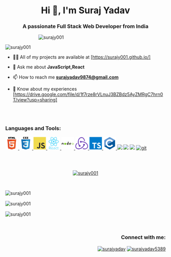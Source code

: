 <h1 align="center">Hi 👋, I'm Suraj Yadav</h1>
<h3 align="center">A passionate Full Stack Web Developer from India</h3>
<img src="https://camo.githubusercontent.com/5ddf73ad3a205111cf8c686f687fc216c2946a75005718c8da5b837ad9de78c9/68747470733a2f2f7468756d62732e6766796361742e636f6d2f4576696c4e657874446576696c666973682d736d616c6c2e676966" alt="surajy001" width="400" align="right" /> <br />
<p align="left"> <img src="https://komarev.com/ghpvc/?username=surajy001&label=Profile%20views&color=0e75b6&style=flat" alt="surajy001" /> </p>

- 👨‍💻 All of my projects are available at [https://surajy001.github.io/]

- 💬 Ask me about **JavaScript,React**

- 📫 How to reach me **surajyadav9874@gmail.com**

- 📄 Know about my experiences [https://drive.google.com/file/d/1f7rze8rVLnuJ3BZBdz5AyZMRgC7hrn0T/view?usp=sharing]

<br /><br />
<h3 align="left">Languages and Tools:</h3>
<p align="left">
   <a href="https://www.w3.org/html/" target="_blank" rel="noreferrer"> <img src="https://raw.githubusercontent.com/devicons/devicon/master/icons/html5/html5-original-wordmark.svg" alt="html5" width="40" height="40"/> </a> <a href="https://www.w3schools.com/css/" target="_blank" rel="noreferrer"> <img src="https://raw.githubusercontent.com/devicons/devicon/master/icons/css3/css3-original-wordmark.svg" alt="css3" width="40" height="40"/> </a>  <a href="https://developer.mozilla.org/en-US/docs/Web/JavaScript" target="_blank" rel="noreferrer"> <img src="https://raw.githubusercontent.com/devicons/devicon/master/icons/javascript/javascript-original.svg" alt="javascript" width="40" height="40"/> </a><a href="https://reactjs.org/" target="_blank" rel="noreferrer"> <img src="https://raw.githubusercontent.com/devicons/devicon/master/icons/react/react-original-wordmark.svg" alt="react" width="40" height="40"/> </a> <a href="https://nodejs.org" target="_blank" rel="noreferrer"> <img src="https://raw.githubusercontent.com/devicons/devicon/master/icons/nodejs/nodejs-original-wordmark.svg" alt="nodejs" width="40" height="40"/> </a>  <a href="https://redux.js.org" target="_blank" rel="noreferrer"> <img src="https://raw.githubusercontent.com/devicons/devicon/master/icons/redux/redux-original.svg" alt="redux" width="40" height="40"/> </a> <a href="https://www.typescriptlang.org/" target="_blank" rel="noreferrer"> <img src="https://raw.githubusercontent.com/devicons/devicon/master/icons/typescript/typescript-original.svg" alt="typescript" width="40" height="40"/> </a> <a href="https://www.cprogramming.com/" target="_blank" rel="noreferrer"> <img src="https://raw.githubusercontent.com/devicons/devicon/master/icons/c/c-original.svg" alt="c" width="40" height="40"/> </a> <a href="https://www.cprogramming.com/" target="_blank" rel="noreferrer"> <a href="https://www.npmjs.com/"> <img width="35" src="https://user-images.githubusercontent.com/112304655/209446056-f6fa3b7e-c294-4628-8f53-55b36e3bdc7f.svg"/></a> <a href="https://code.visualstudio.com/"> <img width="35" src="https://user-images.githubusercontent.com/112304655/209446082-f641ed4d-3480-4b8b-b5ff-cdc28a93890c.svg"/></a> <a href="https://chakra-ui.com/"> <img width="35" src="https://user-images.githubusercontent.com/112304655/209447089-14d77899-1cfb-4d60-b96b-7c09d99942dd.svg"/></a>  <a href="https://git-scm.com/" target="_blank" rel="noreferrer"> <img src="https://www.vectorlogo.zone/logos/git-scm/git-scm-icon.svg" alt="git" width="40" height="40"/> </a></p>
<br /><br />
<p align="center"> <a href="https://github.com/ryo-ma/github-profile-trophy"><img src="https://github-profile-trophy.vercel.app/?username=surajy001" alt="surajy001" /></a> </p> <br />

<p><img align="center" src="https://github-readme-stats.vercel.app/api?username=surajy001&show_icons=true&locale=en" alt="surajy001" /></p>

<p><img align="center" src="https://github-readme-streak-stats.herokuapp.com/?user=surajy001&" alt="surajy001" /></p>

<p><img align="center" src="https://github-readme-stats.vercel.app/api/top-langs?username=surajy001&show_icons=true&locale=en&layout=compact" alt="surajy001" /></p>

<br />

<h3 align="right">Connect with me:</h3>
<p align="right">
<a href="https://linkedin.com/in/surajyadav" target="blank"><img align="center" src="https://raw.githubusercontent.com/rahuldkjain/github-profile-readme-generator/master/src/images/icons/Social/linked-in-alt.svg" alt="surajyadav" height="30" width="40" /></a>
<a href="https://instagram.com/surajyadav5389" target="blank"><img align="center" src="https://raw.githubusercontent.com/rahuldkjain/github-profile-readme-generator/master/src/images/icons/Social/instagram.svg" alt="surajyadav5389" height="30" width="40" /></a>
</p>

